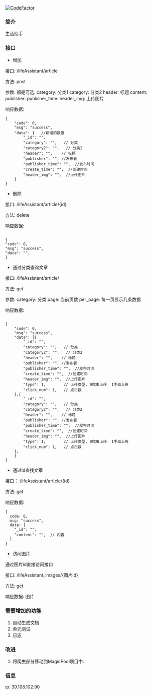[![CodeFactor](https://www.codefactor.io/repository/github/tenqaz/lifeassistant/badge)](https://www.codefactor.io/repository/github/tenqaz/lifeassistant)

### 简介

生活助手

### 接口

* 增加

接口: /lifeAssistant/article

方法: post

参数:  都是可选.
    category: 分类1
    category: 分类2
    header: 标题
    content:
    publisher:
    publisher_time: 
    header_img:  上传图片
    
响应数据:
```json5
{
    "code": 0,
    "msg": "success",
    "data": {   //新增的数据
        "_id": "",
        "category": "",   // 分类
        "category2": "",   // 分类2 
        "header": "",    // 标题
        "publisher": "", //发布者
        "publisher_time": "",  //发布时间
        "create_time": "",  //创建时间
        "header_img": "",  //上传图片
    } 
}
```
    
* 删除

接口: /lifeAssistant/article/{id}

方法: delete

响应数据:
```json5

{
"code": 0,
"msg": "success",
"data": "",
}

```
    

* 通过分类查询文章

接口: /lifeAssistant/article/

方法: get

参数:
    category: 分类
    page: 当前页数
    per_page: 每一页显示几条数据

响应数据:
```json5

{
    "code": 0,
    "msg": "success",  
    "data": [{
        "_id": "",
        "category": "",   // 分类
        "category2": "",   // 分类2 
        "header": "",    // 标题
        "publisher": "", //发布者
        "publisher_time": "",  //发布时间
        "create_time": "",  //创建时间
        "header_img": "",  //上传图片
        "type": 1,        // 上传类型. 0爬虫上传. 1手动上传
        "click_num": 1,   // 点击数
    },{
        "_id": "",
        "category": "",   // 分类
        "category2": "",   // 分类2 
        "header": "",    // 标题
        "publisher": "", //发布者
        "publisher_time": "",  //发布时间
        "create_time": "",  //创建时间
        "header_img": "",  //上传图片
        "type": 1,        // 上传类型. 0爬虫上传. 1手动上传
        "click_num": 1,   // 点击数
    },
    ]
}

```

* 通过id查找文章

接口： /lifeAssistant/article/{id}

方法: get

响应数据:
```json5
{
  code: 0,
  msg: "success",
  data: {
    "_id": "",
    "content": "",  // 内容
  }
}
```

* 访问图片

通过图片id直接访问接口

接口: /lifeAssistant_images/{图片id}

方法: get

响应数据: 图片

### 需要增加的功能

1. 自动生成文档
2. 单元测试
3. 日志

### 改进

1. 将爬虫部分移动到MagicPool项目中.


### 信息

ip: 39.108.102.90
